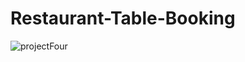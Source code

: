 # Restaurant-Table-Booking
![projectFour](https://github.com/deepanshu112233/Restaurant-Table-Booking/assets/114103471/e3eae54a-f3a3-4b04-bab1-7600cfd79c19)
